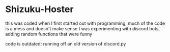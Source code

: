 # Shizuku-Hoster
this was coded when I first started out with programming, much of the code is a mess and doesn't make sense
I was experimenting with discord bots, adding random functions that were funny


code is outdated; running off an old version of discord.py
